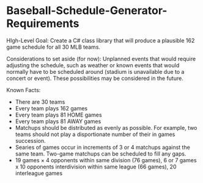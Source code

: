 # Baseball-Schedule-Generator-Requirements

HIgh-Level Goal: Create a C# class library that will produce a plausible 162 game schedule for all 30 MLB teams.

Considerations to set aside (for now): Unplanned events that would require adjusting the schedule, such as weather or known events that would normally
have to be scheduled around (stadium is unavailable due to a concert or event). These possibilities may be considered in the future.

Known Facts:

* There are 30 teams
* Every team plays 162 games
* Every team plays 81 HOME games
* Every team plays 81 AWAY games
* Matchups should be distributed as evenly as possible. For example, two teams should not play a disportionate number of their 
in games succession.
* Searies of games occur in increments of 3 or 4 matchups against the same team. Two-game matchups can be scheduled to fill any gaps.
* 19 games × 4 opponents within same division (76 games), 6 or 7 games x 10 opponents interdivision within same league (66 games), 20 interleague games
